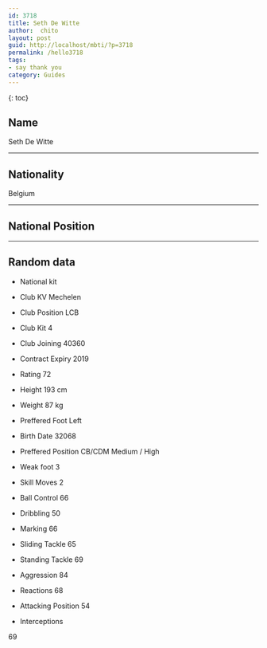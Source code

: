 ```yaml
---
id: 3718
title: Seth De Witte
author:  chito 
layout: post
guid: http://localhost/mbti/?p=3718
permalink: /hello3718
tags:
- say thank you
category: Guides
---
```



{: toc}


## Name  
Seth De Witte 

* * *

## Nationality  
Belgium 

* * *

## National Position 

* * *

## Random data 

  * National kit 
  * Club 
KV Mechelen 

  * Club Position 
LCB 

  * Club Kit 
4 

  * Club Joining 
40360 

  * Contract Expiry 
2019 

  * Rating 
72 

  * Height 
193 cm 

  * Weight 
87 kg 

  * Preffered Foot 
Left 

  * Birth Date 
32068 

  * Preffered Position 
CB/CDM Medium / High 

  * Weak foot 
3 

  * Skill Moves 
2 

  * Ball Control 
66 

  * Dribbling 
50 

  * Marking 
66 

  * Sliding Tackle 
65 

  * Standing Tackle 
69 

  * Aggression 
84 

  * Reactions 
68 

  * Attacking Position 
54 

  * Interceptions 

69</ul>
